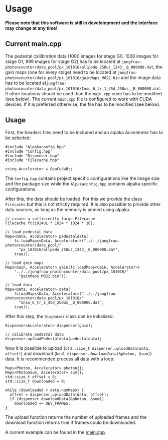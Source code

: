 # Usage

**Please note that this software is still in develompment and the interface may change at any time!**

## Current main.cpp

The pedestal cailibration data (1000 images for stage G0, 1000 images for stage G1, 999 images for stage G2) has to be located at `jungfrau-photoncounter/data_pool/px_101016/allpede_250us_1243__B_000000.dat`, the gain maps (one for every stage) need to be located at `jungfrau-photoncounter/data_pool/px_101016/gainMaps_M022.bin` and the image data has to be located at`jungfrau-photoncounter/data_pool/px_101016/Insu_6_tr_1_45d_250us__B_000000.dat`.
If other locations should be used than the `main.cpp` code has to be modified (see below).
The current `main.cpp` file is configured to work with CUDA devices. If it is preferred otherwise, the file has to be modified (see below).

## Usage

First, the headers files need to be included and an alpaka Accelerator has to be selected:
```
#include "Alpakaconfig.hpp"
#include "Config.hpp"
#include "Dispenser.hpp"
#include "Filecache.hpp"

using Accelerator = GpuCudaRt;
```

The `Config.hpp` contains project specific configurations like the image size and the package size while the `Alpakaconfig.hpp` contains alpaka specific configurations. 

After this, the data should be loaded. For this we provide the class `Filecache` but this is not strictly required. It is also possible to provide other data sources, as long as the memory is pinned using alpaka.
```
// create a sufficiently large Filecache
Filecache fc(1024UL * 1024 * 1024 * 16);

// load pedestal data
Maps<Data, Accelerator> pedestaldata(
    fc.loadMaps<Data, Accelerator>("../../jungfrau-photoncounter/data_pool/"
      "px_101016/allpede_250us_1243__B_000000.dat",
    true));

// load gain maps
Maps<Gain, Accelerator> gain(fc.loadMaps<Gain, Accelerator>(
    "../../jungfrau-photoncounter/data_pool/px_101016/"
      "gainMaps_M022.bin"));

// load data
Maps<Data, Accelerator> data(
    fcloadMaps<Data, Accelerator>("../../jungfrau-photoncounter/data_pool/px_101016/"
      "Insu_6_tr_1_45d_250us__B_000000.dat",
    true));
```

After this step, the `Dispenser` class can be initialized:
```
Dispenser<Accelerator> dispenser(gain);

// calibrate pedestal data
dispenser.uploadPedestaldata(pedestaldata);
```

Now it is possible to upload (`std::size_t dispenser.uploadData(data, offset)`) and download (`bool dispenser.downloadData(&photon, &sum)`) data. It is recommended process all data with a loop:
```
Maps<Photon, Accelerator> photon{};
Maps<PhotonSum, Accelerator> sum{};
std::size_t offset = 0;
std::size_t downloaded = 0;

while (downloaded < data.numMaps) {
  offset = dispenser.uploadData(data, offset);
  if (dispenser.downloadData(&photon, &sum))
    downloaded += DEV_FRAMES;
}
```

The upload function returns the number of uploaded frames and the download function returns true if frames could be downloaded.

A current example can be found in the [main.cpp](https://github.com/ComputationalRadiationPhysics/jungfrau-photoncounter/blob/master/src/main.cpp).
